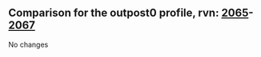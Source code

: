 ## Comparison for the outpost0 profile, rvn: [2065](https://github.com/PRO100KatYT/FortniteProfileRevisions/tree/main/profiles/outpost0/2065%20outpost0.json)-[2067](https://github.com/PRO100KatYT/FortniteProfileRevisions/tree/main/profiles/outpost0/2067%20outpost0.json)

No changes

